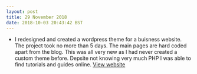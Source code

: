 ```yaml
---
layout: post
title: 29 November 2018 
date: 2018-10-03 20:43:42 BST
---
```

+ I redesigned and created a wordpress theme for a buisness website. The project took no more than 5 days. The main pages are hard coded apart from the blog. This was all very new as I had never created a custom theme before. Depsite not knowing very much PHP I was able to find tutorials and guides online. [View website](http://tubular-systems.com)


